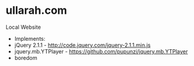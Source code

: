 ullarah.com
===========

Local Website

 * Implements:
  * jQuery 2.1.1 - http://code.jquery.com/jquery-2.1.1.min.js
  * jquery.mb.YTPlayer - https://github.com/pupunzi/jquery.mb.YTPlayer
  * boredom
